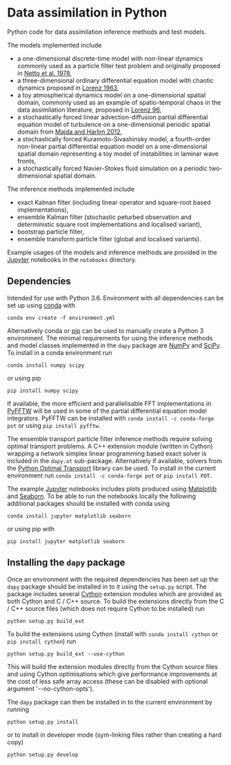# Data assimilation in Python

Python code for data assimilation inference methods and test models.

The models implemented include

  * a one-dimensional discrete-time model with non-linear dynamics commonly used as a particle filter test problem and originally proposed in [Netto et al. 1978](https://www.sciencedirect.com/science/article/pii/S1474667017661949),
  * a three-dimensional ordinary differential equation model with chaotic dynamics proposed in [Lorenz 1963](https://journals.ametsoc.org/doi/pdf/10.1175/1520-0469%281963%29020%3C0130%3ADNF%3E2.0.CO%3B2),
  * a toy atmospherical dynamics model on a one-dimensional spatial domain, commonly used as an example of spatio-temporal chaos in the data assimilation literature, proposed in [Lorenz 96](https://www.ecmwf.int/en/elibrary/10829-predictability-problem-partly-solved),
  * a stochastically forced linear advection-diffusion partial differential equation model of turbulence on a one-dimensional periodic spatial domain from [Majda and Harlim 2012](http://www.cambridge.org/9781107016668),
  * a stochastically forced Kuramoto-Sivashinsky model, a fourth-order non-linear partial differential equation model on a one-dimensional spatial domain representing a toy model of instabilities in laminar wave fronts,
  * a stochastically forced Navier-Stokes fluid simulation on a periodic two-dimensional spatial domain.

The inference methods implemented include

  * exact Kalman filter (including linear operator and square-root based implementations),
  * ensemble Kalman filter (stochastic peturbed observation and deterministic square root implementations and localised variant),
  * bootstrap particle filter,
  * ensemble transform particle filter (global and localised variants).

Example usages of the models and inference methods are provided in the [Jupyter](http://jupyter.readthedocs.io/en/latest/install.html) notebooks in the `notebooks` directory.

## Dependencies

Intended for use with Python 3.6. Environment with all dependencies can be set up using [conda](https://conda.io/miniconda.html) with

    conda env create -f environment.yml

Alternatively conda or [pip](https://pip.pypa.io/en/stable/) can be used to manually create a Python 3 environment. The minimal requirements for using the inference methods and model classes implemented in the `dapy` package are [NumPy](http://www.numpy.org/) and [SciPy](https://www.scipy.org/). To install in a conda environment run

    conda install numpy scipy

or using pip

    pip install numpy scipy


If available, the more efficient and parallelisable FFT implementations in [PyFFTW](http://pyfftw.readthedocs.io/en/latest/) will be used in some of the partial differential equation model integrators. PyFFTW can be installed with `conda install -c conda-forge pot` or using `pip install pyfftw`.

The ensemble transport particle filter inference methods require solving optimal transport problems. A C++ extension module (written in Cython) wrapping a network simplex linear programming based exact solver is included in the `dapy.ot` sub-package. Alternatively if available, solvers from the [Python Optimal Transport](http://pot.readthedocs.io/en/stable/) library can be used. To install in the current environment run `conda install -c conda-forge pot` or `pip install POT`.

The example [Jupyter](http://jupyter.readthedocs.io/en/latest/install.html) notebooks includes plots produced using [Matplotlib](http://matplotlib.org/) and [Seaborn](http://seaborn.pydata.org/). To be able to run the notebooks locally the following additional packages should be installed with conda using

    conda install jupyter matplotlib seaborn

or using pip with

    pip install jupyter matplotlib seaborn

## Installing the `dapy` package

Once an environment with the required dependencies has been set up the `dapy` package should be installed in to it using the `setup.py` script. The package includes several [Cython](http://cython.org/) extension modules which are provided as both Cython and C / C++ source. To build the extensions directly from the C / C++ source files (which does not require Cython to be installed) run

```
python setup.py build_ext
```

To build the extensions using Cython (install with `conda install cython` or `pip install cython`) run

```
python setup.py build_ext --use-cython
```

This will build the extension modules directly from the Cython source files and using Cython optimisations which give performance improvements at the cost of less safe array access (these can be disabled with optional argument '--no-cython-opts').

The `dapy` package can then be installed in to the current environment by running

```
python setup.py install
```

or to install in developer mode (sym-linking files rather than creating a hard copy)

```
python setup.py develop
```
